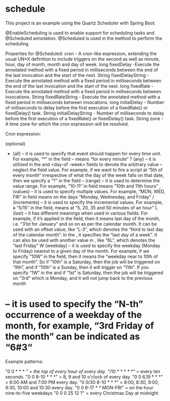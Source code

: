 # schedule

This project is an example using the Quartz Scheduler with Spring Boot.

@EnableScheduling is used to enable support for scheduling tasks and @Scheduled annotation.
@Scheduled is used in the method to perform the scheduling.

Properties for @Scheduled:
cron - A cron-like expression, extending the usual UN*X definition to include triggers on the second as well as minute, hour, day of month, month and day of week.
long	fixedDelay -Execute the annotated method with a fixed period in milliseconds between the end of the last invocation and the start of the next.
String	fixedDelayString - Execute the annotated method with a fixed period in milliseconds between the end of the last invocation and the start of the next.
long	fixedRate - Execute the annotated method with a fixed period in milliseconds between invocations.
String	fixedRateString - Execute the annotated method with a fixed period in milliseconds between invocations.
long	initialDelay - Number of milliseconds to delay before the first execution of a fixedRate() or fixedDelay() task.
String	initialDelayString - Number of milliseconds to delay before the first execution of a fixedRate() or fixedDelay() task.
String	zone - A time zone for which the cron expression will be resolved.

Cron expression:

<second> <minute> <hour> <day-of-month> <month> <day-of-week> <year>(optional)

* (all) – it is used to specify that event should happen for every time unit. For example, “*” in the <minute> field – means “for every minute”
? (any) – it is utilized in the <day-of-month> and <day-of -week> fields to denote the arbitrary value – neglect the field value. For example, if we want to fire a script at “5th of every month” irrespective of what the day of the week falls on that date, then we specify a “?” in the <day-of-week> field
– (range) – it is used to determine the value range. For example, “10-11” in <hour> field means “10th and 11th hours”
, (values) – it is used to specify multiple values. For example, “MON, WED, FRI” in <day-of-week> field means on the days “Monday, Wednesday, and Friday”
/ (increments) – it is used to specify the incremental values. For example, a “5/15” in the <minute> field, means at “5, 20, 35 and 50 minutes of an hour”
L (last) – it has different meanings when used in various fields. For example, if it’s applied in the <day-of-month> field, then it means last day of the month, i.e. “31st for January” and so on as per the calendar month. It can be used with an offset value, like “L-3“, which denotes the “third to last day of the calendar month”. In the <day-of-week>, it specifies the “last day of a week”. It can also be used with another value in <day-of-week>, like “6L“, which denotes the “last Friday”
W (weekday) – it is used to specify the weekday (Monday to Friday) nearest to a given day of the month. For example, if we specify “10W” in the <day-of-month> field, then it means the “weekday near to 10th of that month”. So if “10th” is a Saturday, then the job will be triggered on “9th”, and if “10th” is a Sunday, then it will trigger on “11th”. If you specify “1W” in the <day-of-month> and if “1st” is Saturday, then the job will be triggered on “3rd” which is Monday, and it will not jump back to the previous month
# – it is used to specify the “N-th” occurrence of a weekday of the month, for example, “3rd Friday of the month” can be indicated as “6#3“

Example patterns:

"0 0 * * * *" = the top of every hour of every day.
"*/10 * * * * *" = every ten seconds.
"0 0 8-10 * * *" = 8, 9 and 10 o'clock of every day.
"0 0 6,19 * * *" = 6:00 AM and 7:00 PM every day.
"0 0/30 8-10 * * *" = 8:00, 8:30, 9:00, 9:30, 10:00 and 10:30 every day.
"0 0 9-17 * * MON-FRI" = on the hour nine-to-five weekdays
"0 0 0 25 12 ?" = every Christmas Day at midnight
